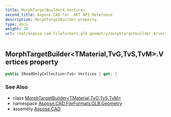 ```yaml
---
title: MorphTargetBuilder4.Vertices
second_title: Aspose.CAD for .NET API Reference
description: MorphTargetBuilder property. 
type: docs
weight: 20
url: /net/aspose.cad.fileformats.glb.geometry/morphtargetbuilder-4/vertices/
---
```

## MorphTargetBuilder&lt;TMaterial,TvG,TvS,TvM&gt;.Vertices property

```csharp
public IReadOnlyCollection<TvG> Vertices { get; }
```

### See Also

* class [MorphTargetBuilder&lt;TMaterial,TvG,TvS,TvM&gt;](../)
* namespace [Aspose.CAD.FileFormats.GLB.Geometry](../../../aspose.cad.fileformats.glb.geometry/)
* assembly [Aspose.CAD](../../../)


